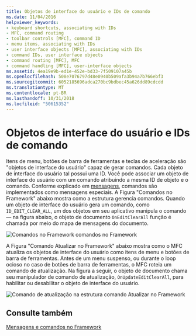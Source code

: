 ```yaml
---
title: Objetos de interface do usuário e IDs de comando
ms.date: 11/04/2016
helpviewer_keywords:
- keyboard shortcuts, associating with IDs
- MFC, command routing
- toolbar controls [MFC], command ID
- menu items, associating with IDs
- user interface objects [MFC], associating with IDs
- command IDs, user interface objects
- command routing [MFC], MFC
- command handling [MFC], user-interface objects
ms.assetid: 4ea19e9b-ed1e-452e-bd33-7f509107a45b
ms.openlocfilehash: 508e7076797d48e0940b509afa3b94a7b766ebf3
ms.sourcegitcommit: 6052185696adca270bc9bdbec45a626dd89cdcdd
ms.translationtype: MT
ms.contentlocale: pt-BR
ms.lasthandoff: 10/31/2018
ms.locfileid: "50615352"
---
```

# <a name="user-interface-objects-and-command-ids"></a>Objetos de interface do usuário e IDs de comando

Itens de menu, botões de barra de ferramentas e teclas de aceleração são "objetos de interface do usuário" capaz de gerar comandos. Cada objeto de interface do usuário tal possui uma ID. Você pode associar um objeto de interface do usuário com um comando atribuindo a mesma ID de objeto e o comando. Conforme explicado em [mensagens](../mfc/messages.md), comandos são implementados como mensagens especiais. A Figura "Comandos no Framework" abaixo mostra como a estrutura gerencia comandos. Quando um objeto de interface do usuário gera um comando, como `ID_EDIT_CLEAR_ALL`, um dos objetos em seu aplicativo manipula o comando — na figura abaixo, o objeto de documento `OnEditClearAll` função é chamada por meio do mapa de mensagens do documento.

![Comandos no Framework](../mfc/media/vc385p1.gif "vc385p1") comandos no Framework

A Figura "Comando Atualizar no Framework" abaixo mostra como o MFC atualiza os objetos de interface do usuário como itens de menu e botões de barra de ferramentas. Antes de um menu suspenso, ou durante o loop ocioso no caso de botões de barra de ferramentas, o MFC roteia um comando de atualização. Na figura a seguir, o objeto de documento chama seu manipulador de comando de atualização, `OnUpdateEditClearAll`, para habilitar ou desabilitar o objeto de interface do usuário.

![Comando de atualização na estrutura](../mfc/media/vc385p2.png "vc385p2") comando Atualizar no Framework

## <a name="see-also"></a>Consulte também

[Mensagens e comandos no Framework](../mfc/messages-and-commands-in-the-framework.md)

